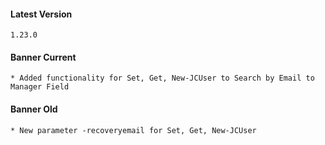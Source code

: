 #### Latest Version

```
1.23.0
```

#### Banner Current

```
* Added functionality for Set, Get, New-JCUser to Search by Email to Manager Field
```

#### Banner Old

```
* New parameter -recoveryemail for Set, Get, New-JCUser
```
